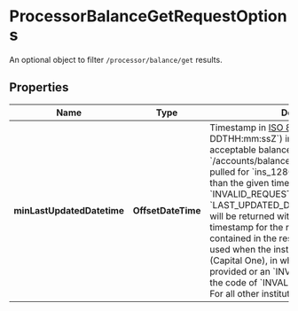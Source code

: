 

# ProcessorBalanceGetRequestOptions

An optional object to filter `/processor/balance/get` results.

## Properties

| Name | Type | Description | Notes |
|------------ | ------------- | ------------- | -------------|
|**minLastUpdatedDatetime** | **OffsetDateTime** | Timestamp in [ISO 8601](https://wikipedia.org/wiki/ISO_8601) format (&#x60;YYYY-MM-DDTHH:mm:ssZ&#x60;) indicating the oldest acceptable balance when making a request to &#x60;/accounts/balance/get&#x60;.  If the balance that is pulled for &#x60;ins_128026&#x60; (Capital One) is older than the given timestamp, an &#x60;INVALID_REQUEST&#x60; error with the code of &#x60;LAST_UPDATED_DATETIME_OUT_OF_RANGE&#x60; will be returned with the most recent timestamp for the requested account contained in the response.  This field is only used when the institution is &#x60;ins_128026&#x60; (Capital One), in which case a value must be provided or an &#x60;INVALID_REQUEST&#x60; error with the code of &#x60;INVALID_FIELD&#x60; will be returned. For all other institutions, this field is ignored. |  [optional] |



